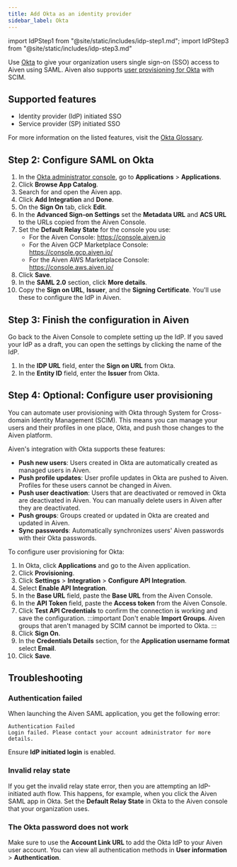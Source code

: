 ```yaml
---
title: Add Okta as an identity provider
sidebar_label: Okta
---
```

<!-- vale off -->
import IdPStep1 from "@site/static/includes/idp-step1.md";
import IdPStep3 from "@site/static/includes/idp-step3.md"

<!-- vale on -->

Use [Okta](https://www.okta.com/) to give your organization users single sign-on (SSO) access to Aiven using SAML. Aiven also supports [user provisioning for Okta](#step-4-optional-configure-user-provisioning) with SCIM.

## Supported features

* Identity provider (IdP) initiated SSO
* Service provider (SP) initiated SSO

For more information on the listed features, visit the
[Okta Glossary](https://help.okta.com/okta_help.htm?type=oie&id=ext_glossary).

<IdPStep1/>

## Step 2: Configure SAML on Okta

1.  In the [Okta administrator console](https://login.okta.com/), go to
    **Applications** > **Applications**.
1.  Click **Browse App Catalog**.
1.  Search for and open the Aiven app.
1.  Click **Add Integration** and **Done**.
1.  On the **Sign On** tab, click **Edit**.
1. In the **Advanced Sign-on Settings** set the **Metadata URL** and **ACS URL** to
   the URLs copied from the Aiven Console.
1. Set the **Default Relay State** for the console you use:
   - For the Aiven Console: https://console.aiven.io
   - For the Aiven GCP Marketplace Console: https://console.gcp.aiven.io/
   - For the Aiven AWS Marketplace Console: https://console.aws.aiven.io/
1. Click **Save**.
1. In the **SAML 2.0** section, click **More details**.
1. Copy the **Sign on URL**, **Issuer**, and the **Signing Certificate**.
   You'll use these to configure the IdP in Aiven.

## Step 3: Finish the configuration in Aiven

Go back to the Aiven Console to complete setting up the IdP. If you saved your IdP as a
draft, you can open the settings by clicking the name of the IdP.

1. In the **IDP URL** field, enter the **Sign on URL** from Okta.
1. In the **Entity ID** field, enter the **Issuer** from Okta.
<IdPStep3/>

## Step 4: Optional: Configure user provisioning

You can automate user provisioning with Okta through
System for Cross-domain Identity Management (SCIM). This means you can manage your users
and their profiles in one place, Okta, and push those changes to the Aiven platform.

Aiven's integration with Okta supports these features:

- **Push new users**: Users created in Okta are automatically created as managed users
  in Aiven.
- **Push profile updates**: User profile updates in Okta are pushed to Aiven. Profiles
  for these users cannot be changed in Aiven.
- **Push user deactivation**: Users that are deactivated or removed in Okta are
  deactivated in Aiven. You can manually delete users in Aiven after they are deactivated.
- **Push groups**: Groups created or updated in Okta are created and updated in Aiven.
- **Sync passwords**: Automatically synchronizes users' Aiven passwords with their
  Okta passwords.

To configure user provisioning for Okta:

1. In Okta, click **Applications** and go to the Aiven application.
1. Click **Provisioning**.
1. Click **Settings** > **Integration** > **Configure API Integration**.
1. Select **Enable API Integration**.
1. In the **Base URL** field, paste the **Base URL** from the Aiven Console.
1. In the **API Token** field, paste the **Access token** from the Aiven Console.
1. Click **Test API Credentials** to confirm the connection is working
   and save the configuration.
   :::important
   Don't enable **Import Groups**. Aiven groups that aren't managed by SCIM cannot
   be imported to Okta.
   :::
1. Click **Sign On**.
1. In the **Credentials Details** section, for the **Application username format**
   select **Email**.
1. Click **Save**.

## Troubleshooting

### Authentication failed

When launching the Aiven SAML application, you get the following error:

```text
Authentication Failed
Login failed. Please contact your account administrator for more details.
```

Ensure **IdP initiated login** is enabled.

### Invalid relay state

If you get the invalid relay state error, then you are attempting an
IdP-initiated auth flow. This happens, for example, when you click the
Aiven SAML app in Okta. Set the **Default Relay State** in Okta to the
Aiven console that your organization uses.

### The Okta password does not work

Make sure to use the **Account Link URL** to add the Okta IdP to your
Aiven user account. You can view all authentication methods in
**User information** > **Authentication**.
